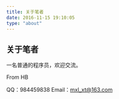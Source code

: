 ```yaml
---
title: 关于笔者
date: 2016-11-15 19:10:05
type: "about"
---
```

## 关于笔者

一名普通的程序员，欢迎交流。

From HB

QQ：984459838
Email：mxl_xt@163.com